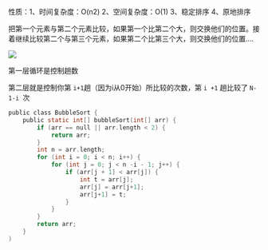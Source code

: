 性质：1、时间复杂度：O(n2)  2、空间复杂度：O(1)  3、稳定排序  4、原地排序

把第一个元素与第二个元素比较，如果第一个比第二个大，则交换他们的位置。接着继续比较第二个与第三个元素，如果第二个比第三个大，则交换他们的位置….

![](https://ws4.sinaimg.cn/large/006tKfTcly1g0f21ub7l2g30m908rjuu.gif)



第一层循环是控制趟数

第二层就是控制你第 `i+1`趟（因为i从0开始）所比较的次数，第 `i +1` 趟比较了 `N-1-i `次

```c
public class BubbleSort {
    public static int[] bubbleSort(int[] arr) {
        if (arr == null || arr.length < 2) {
            return arr;
        }
        int n = arr.length;
        for (int i = 0; i < n; i++) {
            for (int j = 0; j < n -i - 1; j++) {
                if (arr[j + 1] < arr[j]) {
                    int t = arr[j];
                    arr[j] = arr[j+1];
                    arr[j+1] = t;
                }
            }
        }
        return arr;
    }
)
```

